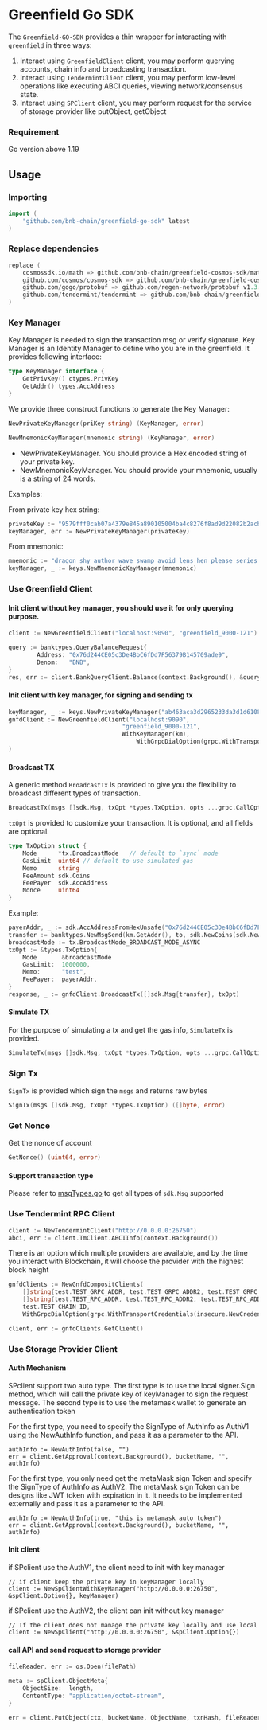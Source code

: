 # Greenfield Go SDK

The `Greenfield-GO-SDK` provides a thin wrapper for interacting with `greenfield` in three ways:

1. Interact using `GreenfieldClient` client, you may perform querying accounts, chain info and broadcasting transaction.
2. Interact using `TendermintClient` client, you may perform low-level operations like executing ABCI queries, viewing network/consensus state.
3. Interact using `SPClient` client, you may perform  request for the service of storage provider like putObject, getObject

### Requirement

Go version above 1.19

## Usage

### Importing

```go
import (
    "github.com/bnb-chain/greenfield-go-sdk" latest
)
```
### Replace dependencies
```go
replace (
    cosmossdk.io/math => github.com/bnb-chain/greenfield-cosmos-sdk/math v0.0.0-20230228075616-68ac309b432c
    github.com/cosmos/cosmos-sdk => github.com/bnb-chain/greenfield-cosmos-sdk v0.0.9
    github.com/gogo/protobuf => github.com/regen-network/protobuf v1.3.3-alpha.regen.1
    github.com/tendermint/tendermint => github.com/bnb-chain/greenfield-tendermint v0.0.2
)
```

### Key Manager

Key Manager is needed to sign the transaction msg or verify signature. Key Manager is an Identity Manager to define who
you are in the greenfield. It provides following interface:

```go
type KeyManager interface {
    GetPrivKey() ctypes.PrivKey
    GetAddr() types.AccAddress
}
```

We provide three construct functions to generate the Key Manager:
```go
NewPrivateKeyManager(priKey string) (KeyManager, error)

NewMnemonicKeyManager(mnemonic string) (KeyManager, error)
```

- NewPrivateKeyManager. You should provide a Hex encoded string of your private key.
- NewMnemonicKeyManager. You should provide your mnemonic, usually is a string of 24 words.

Examples:

From private key hex string:
```GO
privateKey := "9579fff0cab07a4379e845a890105004ba4c8276f8ad9d22082b2acbf02d884b"
keyManager, err := NewPrivateKeyManager(privateKey)
```

From mnemonic:
```Go
mnemonic := "dragon shy author wave swamp avoid lens hen please series heavy squeeze alley castle crazy action peasant green vague camp mirror amount person legal"
keyManager, _ := keys.NewMnemonicKeyManager(mnemonic)
```

### Use Greenfield Client

#### Init client without key manager, you should use it for only querying purpose.

```go
client := NewGreenfieldClient("localhost:9090", "greenfield_9000-121")

query := banktypes.QueryBalanceRequest{
		Address: "0x76d244CE05c3De4BbC6fDd7F56379B145709ade9",
		Denom:   "BNB",
}
res, err := client.BankQueryClient.Balance(context.Background(), &query)  
```

#### Init client with key manager, for signing and sending tx

```go
keyManager, _ := keys.NewPrivateKeyManager("ab463aca3d2965233da3d1d6108aa521274c5ddc2369ff72970a52a451863fbf")
gnfdClient := NewGreenfieldClient("localhost:9090", 
	                            "greenfield_9000-121",
	                            WithKeyManager(km),
                                    WithGrpcDialOption(grpc.WithTransportCredentials(insecure.NewCredentials()))
)
```

#### Broadcast TX

A generic method `BroadcastTx` is provided to give you the flexibility to broadcast different types of transaction.
```go
BroadcastTx(msgs []sdk.Msg, txOpt *types.TxOption, opts ...grpc.CallOption) (*tx.BroadcastTxResponse, error)
```

`txOpt` is provided to customize your transaction. It is optional, and all fields are optional.
```go
type TxOption struct {
    Mode      *tx.BroadcastMode   // default to `sync` mode
    GasLimit  uint64 // default to use simulated gas 
    Memo      string
    FeeAmount sdk.Coins
    FeePayer  sdk.AccAddress
    Nonce     uint64
}
```
Example:

```go
payerAddr, _ := sdk.AccAddressFromHexUnsafe("0x76d244CE05c3De4BbC6fDd7F56379B145709ade9")
transfer := banktypes.NewMsgSend(km.GetAddr(), to, sdk.NewCoins(sdk.NewInt64Coin("BNB", 12)))
broadcastMode := tx.BroadcastMode_BROADCAST_MODE_ASYNC
txOpt := &types.TxOption{
    Mode       &broadcastMode
    GasLimit:  1000000,
    Memo:      "test",
    FeePayer:  payerAddr,
}
response, _ := gnfdClient.BroadcastTx([]sdk.Msg{transfer}, txOpt)
```

#### Simulate TX

For the purpose of simulating a tx and get the gas info, `SimulateTx` is provided.

```go
SimulateTx(msgs []sdk.Msg, txOpt *types.TxOption, opts ...grpc.CallOption) (*tx.SimulateResponse, error)
```

### Sign Tx

`SignTx` is provided which sign the `msgs` and returns raw bytes 

```go
SignTx(msgs []sdk.Msg, txOpt *types.TxOption) ([]byte, error)
```

### Get Nonce

Get the nonce of account
```go
GetNonce() (uint64, error)
```

#### Support transaction type
Please refer to [msgTypes.go](./types/msgTypes.go) to get all types of `sdk.Msg` supported 


### Use Tendermint RPC Client

```go
client := NewTendermintClient("http://0.0.0.0:26750")
abci, err := client.TmClient.ABCIInfo(context.Background())
```

There is an option which multiple providers are available, and by the time you interact with Blockchain, it will choose the
provider with the highest block height

```go
gnfdClients := NewGnfdCompositClients(
    []string{test.TEST_GRPC_ADDR, test.TEST_GRPC_ADDR2, test.TEST_GRPC_ADDR3},
    []string{test.TEST_RPC_ADDR, test.TEST_RPC_ADDR2, test.TEST_RPC_ADDR3},
    test.TEST_CHAIN_ID,
    WithGrpcDialOption(grpc.WithTransportCredentials(insecure.NewCredentials())))

client, err := gnfdClients.GetClient()
```

### Use Storage Provider Client

#### Auth Mechanism

SPclient support two auto type. The first type is to use the local signer.Sign method, which will call 
the private key of keyManager to sign the request message. The second type is to use the metamask wallet
to generate an authentication token

For the first type, you need to specify the SignType of AuthInfo as AuthV1 using the NewAuthInfo function, 
and pass it as a parameter to the API.

```
authInfo := NewAuthInfo(false, "")
err = client.GetApproval(context.Background(), bucketName, "", authInfo)
```

For the first type, you only need get the metaMask sign Token and specify the SignType of AuthInfo as AuthV2.
The metaMask sign Token can be designs like JWT token with expiration in it. It needs to be implemented externally
and pass it as a parameter to the API.

```
authInfo := NewAuthInfo(true, "this is metamask auto token")
err = client.GetApproval(context.Background(), bucketName, "", authInfo)
```

#### Init client

if SPclient use the AuthV1, the client need to init with key manager
```
// if client keep the private key in keyManager locally
client := NewSpClientWithKeyManager("http://0.0.0.0:26750", &spClient.Option{}, keyManager)
```
if SPclient use the AuthV2, the client can init without key manager
```
// If the client does not manage the private key locally and use local
client := NewSpClient("http://0.0.0.0:26750", &spClient.Option{})
```

#### call API and send request to storage provider

```go
fileReader, err := os.Open(filePath)

meta := spClient.ObjectMeta{
    ObjectSize:  length,
    ContentType: "application/octet-stream",
}

err = client.PutObject(ctx, bucketName, ObjectName, txnHash, fileReader, meta, NewAuthInfo(false, "")))
```
